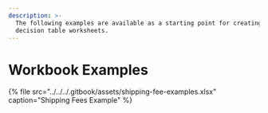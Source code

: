 ```yaml
---
description: >-
  The following examples are available as a starting point for creating your own
  decision table worksheets.
---
```


# Workbook Examples

{% file src="../../../.gitbook/assets/shipping-fee-examples.xlsx" caption="Shipping Fees Example" %}

